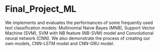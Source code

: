 # Final_Project_ML
We implements and evaluates the performances of some frequently used text classification models: Multinomial Naive Bayes (MNB), Support Vector
Machine (SVM), SVM with NB feature (NB-SVM) model and Convolutional neural network (CNN). We also demonstrate the process of creating our
own models, CNN-LSTM model and CNN-GRU model.
